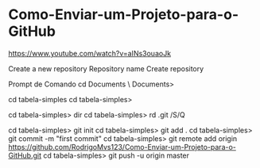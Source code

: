 # Como-Enviar-um-Projeto-para-o-GitHub

https://www.youtube.com/watch?v=aINs3ouaoJk

Create a new repository 
Repository name 
Create repository 

Prompt de Comando 
cd Documents 
\ Documents>

cd tabela-simples
cd tabela-simples>

cd tabela-simples> dir 
cd tabela-simples> rd .git /S/Q

cd tabela-simples> git init 
cd tabela-simples> git add .
cd tabela-simples> git commit -m "first commit"
cd tabela-simples> git remote add origin https://github.com/RodrigoMvs123/Como-Enviar-um-Projeto-para-o-GitHub.git
cd tabela-simples> git push -u origin master 



